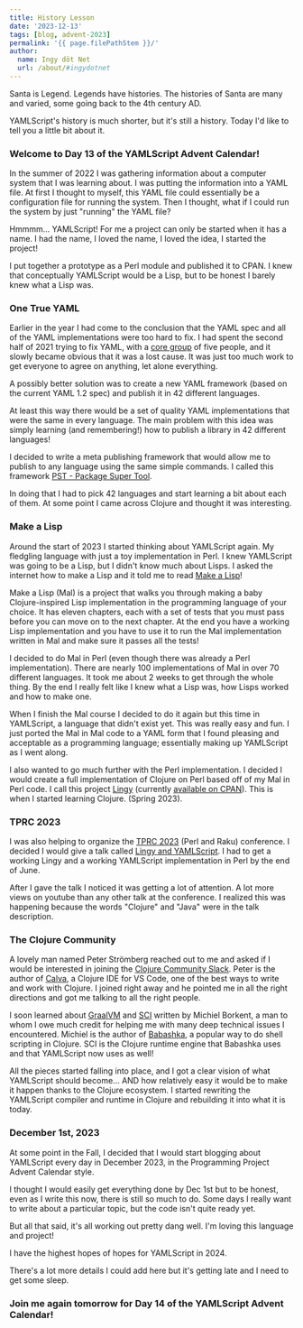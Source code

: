 ```yaml
---
title: History Lesson
date: '2023-12-13'
tags: [blog, advent-2023]
permalink: '{{ page.filePathStem }}/'
author:
  name: Ingy döt Net
  url: /about/#ingydotnet
---
```


Santa is Legend.
Legends have histories.
The histories of Santa are many and varied, some going back to the 4th century
AD.

YAMLScript's history is much shorter, but it's still a history.
Today I'd like to tell you a little bit about it.


### Welcome to Day 13 of the YAMLScript Advent Calendar!

In the summer of 2022 I was gathering information about a computer system that I
was learning about.
I was putting the information into a YAML file.
At first I thought to myself, this YAML file could essentially be a
configuration file for running the system.
Then I thought, what if I could run the system by just "running" the YAML file?

Hmmmm... YAMLScript!
For me a project can only be started when it has a name.
I had the name, I loved the name, I loved the idea, I started the project!

I put together a prototype as a Perl module and published it to CPAN.
I knew that conceptually YAMLScript would be a Lisp, but to be honest I barely
knew what a Lisp was.


### One True YAML

Earlier in the year I had come to the conclusion that the YAML spec and all of
the YAML implementations were too hard to fix.
I had spent the second half of 2021 trying to fix YAML, with a [core group](
https://yaml.org/spec/1.2.2/ext/team/) of five people, and it slowly became
obvious that it was a lost cause.
It was just too much work to get everyone to agree on anything, let alone
everything.

A possibly better solution was to create a new YAML framework (based on the
current YAML 1.2 spec) and publish it in 42 different languages.

At least this way there would be a set of quality YAML implementations that were
the same in every language.
The main problem with this idea was simply learning (and remembering!) how to
publish a library in 42 different languages!

I decided to write a meta publishing framework that would allow me to publish
to any language using the same simple commands.
I called this framework [PST - Package Super Tool](
https://github.com/ingydotnet/pst).

In doing that I had to pick 42 languages and start learning a bit about each of
them.
At some point I came across Clojure and thought it was interesting.


### Make a Lisp

Around the start of 2023 I started thinking about YAMLScript again.
My fledgling language with just a toy implementation in Perl.
I knew YAMLScript was going to be a Lisp, but I didn't know much about Lisps.
I asked the internet how to make a Lisp and it told me to read [Make a Lisp](
https://github.com/kanaka/mal/blob/master/process/guide.md)!

Make a Lisp (Mal) is a project that walks you through making a baby
Clojure-inspired Lisp implementation in the programming language of your choice.
It has eleven chapters, each with a set of tests that you must pass before you
can move on to the next chapter.
At the end you have a working Lisp implementation and you have to use it to run
the Mal implementation written in Mal and make sure it passes all the tests!

I decided to do Mal in Perl (even though there was already a Perl
implementation).
There are nearly 100 implementations of Mal in over 70 different languages.
It took me about 2 weeks to get through the whole thing.
By the end I really felt like I knew what a Lisp was, how Lisps worked and how
to make one.

When I finish the Mal course I decided to do it again but this time in
YAMLScript, a language that didn't exist yet.
This was really easy and fun.
I just ported the Mal in Mal code to a YAML form that I found pleasing and
acceptable as a programming language; essentially making up YAMLScript as I went
along.

I also wanted to go much further with the Perl implementation.
I decided I would create a full implementation of Clojure on Perl based off of
my Mal in Perl code.
I call this project [Lingy](https://github.com/lingy-lang/lingy) (currently
[available on CPAN](https://metacpan.org/dist/Lingy)).
This is when I started learning Clojure. (Spring 2023).


### TPRC 2023

I was also helping to organize the [TPRC 2023](https://tprc.us/tprc-2025-gsp/) (Perl and Raku)
conference.
I decided I would give a talk called [Lingy and YAMLScript](
https://www.youtube.com/watch?v=9OcFh-HaCyI).
I had to get a working Lingy and a working YAMLScript implementation in Perl by
the end of June.

After I gave the talk I noticed it was getting a lot of attention.
A lot more views on youtube than any other talk at the conference.
I realized this was happening because the words "Clojure" and "Java" were in the
talk description.


### The Clojure Community

A lovely man named Peter Strömberg reached out to me and asked if I would be
interested in joining the [Clojure Community Slack](
https://clojurians.slack.com/).
Peter is the author of [Calva](https://calva.io/), a Clojure IDE for VS Code,
one of the best ways to write and work with Clojure.
I joined right away and he pointed me in all the right directions and got me
talking to all the right people.

I soon learned about [GraalVM](https://www.graalvm.org/) and [SCI](
https://github.com/babashka/sci) written by Michiel Borkent, a man to whom I owe
much credit for helping me with many deep technical issues I encountered.
Michiel is the author of [Babashka](https://babashka.org/), a popular way to do
shell scripting in Clojure.
SCI is the Clojure runtime engine that Babashka uses and that YAMLScript now
uses as well!

All the pieces started falling into place, and I got a clear vision of what
YAMLScript should become... AND how relatively easy it would be to make it
happen thanks to the Clojure ecosystem.
I started rewriting the YAMLScript compiler and runtime in Clojure and
rebuilding it into what it is today.


### December 1st, 2023

At some point in the Fall, I decided that I would start blogging about
YAMLScript every day in December 2023, in the Programming Project Advent
Calendar style.

I thought I would easily get everything done by Dec 1st but to be honest, even
as I write this now, there is still so much to do.
Some days I really want to write about a particular topic, but the code isn't
quite ready yet.

But all that said, it's all working out pretty dang well.
I'm loving this language and project!

I have the highest hopes of hopes for YAMLScript in 2024.

There's a lot more details I could add here but it's getting late and I need to
get some sleep.


### Join me again tomorrow for Day 14 of the YAMLScript Advent Calendar!
